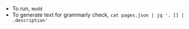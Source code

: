 * To run, `modd`
* To generate text for grammarly check, `cat pages.json | jq '. [] | .description'`